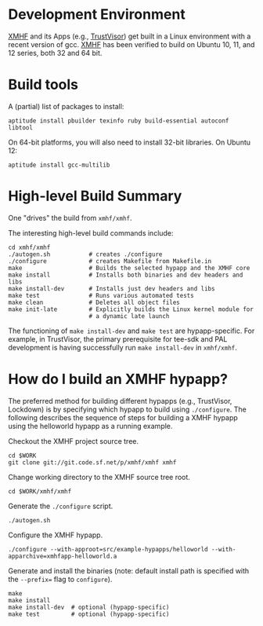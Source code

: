 Development Environment
=======================

[XMHF](..) and its Apps (e.g., [TrustVisor](../../trustvisor)) get
built in a Linux environment with a recent version of gcc. [XMHF](..)
has been verified to build on Ubuntu 10, 11, and 12 series, both 32
and 64 bit.

Build tools
===========

A (partial) list of packages to install:

    aptitude install pbuilder texinfo ruby build-essential autoconf libtool

On 64-bit platforms, you will also need to install 32-bit
libraries. On Ubuntu 12:

    aptitude install gcc-multilib

High-level Build Summary
========================

One "drives" the build from `xmhf/xmhf`.  

The interesting high-level build commands include:

    cd xmhf/xmhf
    ./autogen.sh           # creates ./configure
    ./configure            # creates Makefile from Makefile.in
    make                   # Builds the selected hypapp and the XMHF core
    make install           # Installs both binaries and dev headers and libs
    make install-dev       # Installs just dev headers and libs
    make test              # Runs various automated tests
    make clean             # Deletes all object files
    make init-late         # Explicitly builds the Linux kernel module for
                           # a dynamic late launch

The functioning of `make install-dev` and `make test` are
hypapp-specific. For example, in TrustVisor, the primary prerequisite
for tee-sdk and PAL development is having successfully run `make
install-dev` in `xmhf/xmhf`.

How do I build an XMHF hypapp?
==============================

The preferred method for building different hypapps (e.g., TrustVisor,
Lockdown) is by specifying which hypapp to build using `./configure`.
The following describes the sequence of steps for building a XMHF
hypapp using the helloworld hypapp as a running example.

Checkout the XMHF project source tree.

    cd $WORK
    git clone git://git.code.sf.net/p/xmhf/xmhf xmhf

Change working directory to the XMHF source tree root.

    cd $WORK/xmhf/xmhf

Generate the `./configure` script.

    ./autogen.sh

Configure the XMHF hypapp.

    ./configure --with-approot=src/example-hypapps/helloworld --with-apparchive=xmhfapp-helloworld.a
   
Generate and install the binaries (note: default install path is specified with the `--prefix=` flag to `configure`).

    make
    make install
    make install-dev  # optional (hypapp-specific)
    make test         # optional (hypapp-specific)

